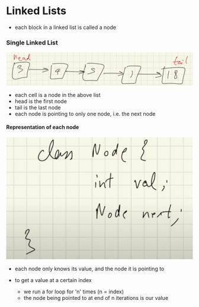 # Linked Lists

- each block in a linked list is called a node

<h3> Single Linked List </h3>

![Alt text](image.png)

- each cell is a node in the above list
- head is the first node
- tail is the last node
- each node is pointing to only one node, i.e. the next node

<h4> Representation of each node</h4>

![Alt text](image-1.png)

- each node only knows its value, and the node it is pointing to


- to get a value at a certain index
    - we run a for loop for 'n' times (n = index)
    - the node being pointed to at end of n iterations is our value